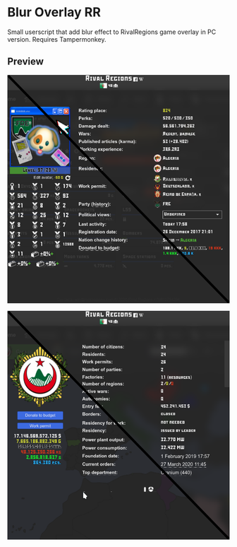 # Blur Overlay RR
Small userscript that add blur effect to RivalRegions game overlay in PC version. Requires Tampermonkey.

## Preview
![Screenshot before and after 1](https://raw.githubusercontent.com/pbl0/blur-overlay-rr/master/screenshots/beforeafterblur1.png)

![Screenshot before and after 2](https://raw.githubusercontent.com/pbl0/blur-overlay-rr/master/screenshots/beforeafterblur2.png)